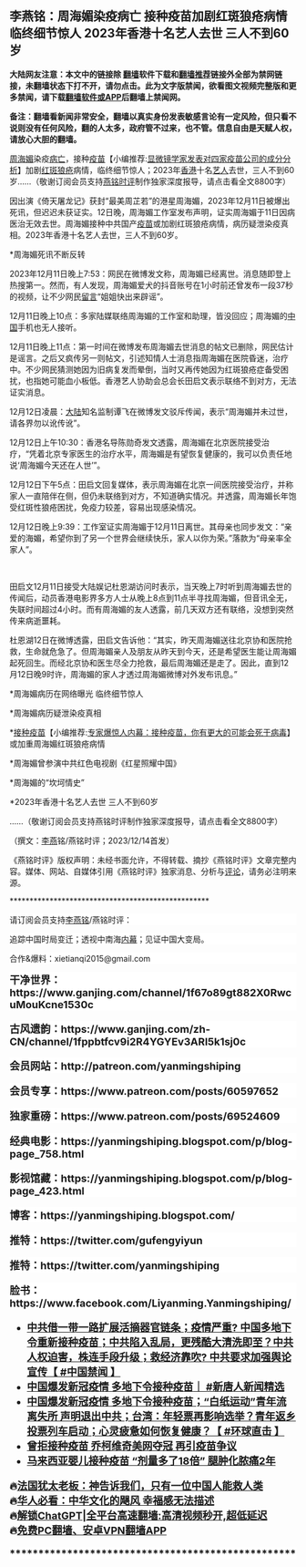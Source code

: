  <!-- 面包屑导航 --> <h2>李燕铭：周海媚染疫病亡 接种疫苗加剧红斑狼疮病情 临终细节惊人 2023年香港十名艺人去世 三人不到60岁</h2> <p class="notice"><b>大陆网友注意：本文中的链接除 <a href="https://github.com/bannedbook/fanqiang" >翻墙</a>软件下载和<a href="https://github.com/killgcd/justmysocks/blob/master/README.md">翻墙推荐</a>链接外全部为禁网链接，未翻墙状态下打不开，请勿点击。此为文字版禁闻，欲看图文视频完整版和更多禁闻，请下载<a href="https://github.com/bannedbook/fanqiang">翻墙软件或APP</a>后翻墙上禁闻网。</p><p>备注：翻墙看新闻非常安全，翻墙以真实身份发表敏感言论有一定风险，但只看不说则没有任何风险，翻的人太多，政府管不过来，也不管。信息自由是天赋人权，请放心大胆的翻墙。</b></p>  <div class="entry"> <p></p> <p></p> <p><a href="https://www.bannedbook.org/bnews/tag/%e5%91%a8%e6%b5%b7%e5%aa%9a/" class="st_tag internal_tag" rel="tag" title="标签 周海媚 下的日志">周海媚</a>染疫<a href="https://www.bannedbook.org/bnews/tag/%E7%97%85%E4%BA%A1/" class="st_tag internal_tag" rel="tag" title="标签 病亡 下的日志">病亡</a>&#65292;接种<span class='wp_keywordlink'><a href="https://www.bannedbook.org/bnews/topimagenews/20180408/925060.html" title="纪录片：恐怖的疫苗真相之谜" target="_blank">疫苗</a></span>【小编推荐:<a href='https://www.bannedbook.org/bnews/comments/20210902/1617622.html' target='_blank'>显微镜学家发表对四家疫苗公司的成分分析</a>】加剧<a href="https://www.bannedbook.org/bnews/tag/%E7%BA%A2%E6%96%91%E7%8B%BC%E7%96%AE/" class="st_tag internal_tag" rel="tag" title="标签 红斑狼疮 下的日志">红斑狼疮</a>病情&#65292;临终细节惊人&#65307;2023年<a href="https://www.bannedbook.org/bnews/tag/%e9%a6%99%e6%b8%af/" class="st_tag internal_tag" rel="tag" title="标签 香港 下的日志">香港</a>十名<a href="https://www.bannedbook.org/bnews/tag/%e8%89%ba%e4%ba%ba/" class="st_tag internal_tag" rel="tag" title="标签 艺人 下的日志">艺人</a>去世&#65292;三人不到60岁&#8230;&#8230;&#65288;敬谢订阅会员支持<a href="https://www.bannedbook.org/bnews/tag/%e7%87%95%e9%93%ad%e6%97%b6%e8%af%84/" class="st_tag internal_tag" rel="tag" title="标签 燕铭时评 下的日志">燕铭时评</a>制作独家深度报导&#65292;请点击看全文8800字&#65289;</p> <p></p> <p>因出演&#12298;倚天屠龙记&#12299;获封&#8220;最美周芷若&#8221;的港星周海媚&#65292;2023年12月11日被爆出死讯&#65292;但迟迟未获证实&#12290;12日晚&#65292;周海媚工作室发布声明&#65292;证实周海媚于11日因病医治无效去世&#12290;周海媚接种中共国产<a href="https://www.bannedbook.org/bnews/tag/%e7%96%ab%e8%8b%97/" class="st_tag internal_tag" rel="tag" title="标签 疫苗 下的日志">疫苗</a>或加剧红斑狼疮病情&#65292;病历疑泄染疫真相&#12290;2023年香港十名艺人去世&#65292;三人不到60岁&#12290;</p> <p></p> <p>   *周海媚死讯不断反转</p> <p></p> <p>2023年12月11日晚上7:53&#65306;网民在微博发文称&#65292;周海媚已经离世&#12290;消息随即登上热搜第一&#12290;然而&#65292;有人发现&#65292;周海媚爱犬的抖音账号在1小时前还曾发布一段37秒的视频&#65292;让不少网民<span class='wp_keywordlink'><a href="https://www.bannedbook.org/bnews/tougao/" title="留言" target="_blank">留言</a></span>&#8220;姐姐快出来辟谣&#8221;&#12290;</p> <p></p> <p>12月11日晚上10点&#65306;多家陆媒联络周海媚的工作室和助理&#65292;皆没回应&#65307;周海媚的<span class='wp_keywordlink_affiliate'><a href="https://www.bannedbook.org/" title="中国" target="_blank">中国</a></span>手机也无人接听&#12290;</p> <p></p> <p>12月11日晚上11点&#65306;第一时间在微博发布周海媚去世消息的帖文已删除&#65292;网民估计是谣言&#12290;之后又疯传另一则帖文&#65292;引述知情人士消息指周海媚在医院昏迷&#65292;治疗中&#12290;不少网民猜测她因为旧病复发而晕倒&#65292;当时又再传她因为红斑狼疮症备受困扰&#65292;也指她可能血小板低&#12290;香港艺人协助会总会长田启文表示联络不到对方&#65292;无法证实消息&#12290;</p> <p></p> <p>12月12日凌晨&#65306;<span class='wp_keywordlink_affiliate'><a href="https://www.bannedbook.org/" title="大陆" target="_blank">大陆</a></span>知名监制谭飞在微博发文驳斥传闻&#65292;表示&#8220;周海媚并未过世&#65292;请各界勿以讹传讹&#8221;&#12290;</p> <p></p> <p>12月12日上午10:30&#65306;香港名导陈勋奇发文透露&#65292;周海媚在北京医院接受治疗&#65292;&#8220;凭着北京专家医生的治疗水平&#65292;周海媚是有望恢复健康的&#65292;我可以负责任地说&#8216;周海媚今天还在人世&#8217;&#8221;&#12290;</p> <p></p> <p>12月12日下午5点&#65306;田启文回复媒体&#65292;表示周海媚在北京一间医院接受治疗&#65292;并称家人一直陪伴在侧&#65292;但仍未联络到对方&#65292;不知道确实情况&#12290;并透露&#65292;周海媚长年饱受红斑性狼疮困扰&#65292;免疫力较差&#65292;容易出现感染情况&#12290;</p> <p></p> <p>12月12日晚上9:39&#65306;工作室证实周海媚于12月11日离世&#12290;其母亲也同步发文&#65306;&#8220;亲爱的海媚&#65292;希望你到了另一个世界会继续快乐&#65292;家人以你为荣&#12290;&#8221;落款为&#8220;母亲率全家人&#8221;&#12290;</p> <p>&nbsp;</p> <p>     田启文12月11日接受大陆娱记杜恩湖访问时表示&#65292;当天晚上7时听到周海媚去世的传闻后&#65292;动员香港电影界多方人士从晚上8点到11点半寻找周海媚&#65292;但音讯全无&#65292;失联时间超过4小时&#12290;而有周海媚的友人透露&#65292;前几天双方还有联络&#65292;没想到突然传来病逝噩耗&#12290;</p> <p></p> <p>杜恩湖12日在微博透露&#65292;田启文告诉他&#65306;&#8220;其实&#65292;昨天周海媚送往北京协和医院抢救&#65292;生命就危急了&#12290;但周海媚亲人及朋友从昨天到今天&#65292;还是希望医生能让周海媚起死回生&#12290;而经北京协和医生尽全力抢救&#65292;最后周海媚还是走了&#12290;因此&#65292;直到12月12日晚9时许&#65292;周海媚的家人才透过周海媚微博对外发布讯息&#12290;&#8221;</p> <p></p> <p>*周海媚病历在网络曝光 临终细节惊人</p> <p></p> <p>*周海媚病历疑泄染疫真相</p> <p></p>  <p>*<span class='wp_keywordlink'><a href="https://www.bannedbook.org/forum69/topic25168.html" title="大多数染疫住院者曾接种疫苗" target="_blank">接种疫苗</a></span>【小编推荐:<a href='https://www.bannedbook.org/bnews/comments/20210101/1459057.html' target='_blank'>专家爆惊人内幕：接种疫苗，你有更大的可能会死于病毒</a>】或加重周海媚红斑狼疮病情</p> <p></p> <p>*周海媚曾参演中共红色电视剧&#12298;红星照耀中国&#12299;</p> <p></p> <p>*周海媚的&#8220;坎坷情史&#8221;</p> <p></p> <p>*2023年香港十名艺人去世 三人不到60岁</p> <p></p> <p>&#8230;&#8230;&#65288;敬谢订阅会员支持燕铭时评制作独家深度报导&#65292;请点击看全文8800字&#65289;</p> <p></p> <p>&#65288;撰文&#65306;<a href="https://www.bannedbook.org/bnews/tag/%e6%9d%8e%e7%87%95/" class="st_tag internal_tag" rel="tag" title="标签 李燕 下的日志">李燕</a>铭/燕铭时评&#65307;2023/12/14首发&#65289;</p> <p></p> <p><p>&#12298;燕铭时评&#12299;版权声明&#65306;未经书面允许&#65292;不得转载&#12289;摘抄&#12298;燕铭时评&#12299;文章完整内容&#12290;媒体&#12289;网站&#12289;自媒体引用&#12298;燕铭时评&#12299;独家消息&#12289;分析与<span class='wp_keywordlink_affiliate'><a href="https://www.bannedbook.org/bnews/comments/" title="新闻评论" target="_blank">评论</a></span>&#65292;请务必注明来源&#12290;</p> <p></p> <p>**************************************************</p>  <p class="MsoNormal" style="background: white; line-height: normal; margin-bottom: 0in;">请订阅会员支持<a href="https://www.bannedbook.org/bnews/tag/%e6%9d%8e%e7%87%95%e9%93%ad/" class="st_tag internal_tag" rel="tag" title="标签 李燕铭 下的日志">李燕铭</a>/燕铭时评&#65306;</p> <p class="MsoNormal" style="background: white; line-height: normal; margin-bottom: 0in;">追踪中国时局变迁&#65307;透视中南海<span class='wp_keywordlink_affiliate'><a href="https://www.bannedbook.org/bnews/ccpdope/" title="中共高层内幕" target="_blank">内幕</a></span>&#65307;见证中国大变局&#12290;</p> <p class="MsoNormal" style="background: white; line-height: normal; margin-bottom: 0in;">合作&amp;爆料&#65306;xietianqi2015@gmail.com</p> <p class="MsoNormal" style="background: white; line-height: normal; margin-bottom: 0in;"><b style="font-size: large;">干净世界&#65306;https://www.ganjing.com/channel/1f67o89gt882X0RwcuMouKcne1530c<b style="font-size: large;"></p> <p class="MsoNormal" style="background: white; line-height: normal; margin-bottom: 0in;"><b style="font-size: large;">古风遗韵&#65306;https://www.ganjing.com/zh-CN/channel/1fppbtfcv9i2R4YGYEv3ARl5k1sj0c</p> <p class="MsoNormal" style="background: white; line-height: normal; margin-bottom: 0in;">会员网站&#65306;http://patreon.com/yanmingshiping</p> <p class="MsoNormal" style="background: white; line-height: normal; margin-bottom: 0in;">会员专享&#65306;https://www.patreon.com/posts/60597652</p> <p class="MsoNormal" style="background: white; line-height: normal; margin-bottom: 0in;">独家重磅&#65306;https://www.patreon.com/posts/69524609</p> <p class="MsoNormal" style="background: white; line-height: normal; margin-bottom: 0in;">经典电影&#65306;https://yanmingshiping.blogspot.com/p/blog-page_758.html</p> <p class="MsoNormal" style="background: white; line-height: normal; margin-bottom: 0in;">影视馆藏&#65306;https://yanmingshiping.blogspot.com/p/blog-page_423.html</p> <p class="MsoNormal" style="background: white; line-height: normal; margin-bottom: 0in;">博客&#65306;https://yanmingshiping.blogspot.com/</p> <p class="MsoNormal" style="background: white; line-height: normal; margin-bottom: 0in;">推特&#65306;https://twitter.com/gufengyiyun</p> <p class="MsoNormal" style="background: white; line-height: normal; margin-bottom: 0in;">推特&#65306;https://twitter.com/yanmingshiping</p> <p class="MsoNormal" style="background: white; line-height: normal; margin-bottom: 0in;">脸书&#65306;https://www.facebook.com/Liyanming.Yanmingshiping/</p> <!--<div id="taboola-mid-1"></div>--><ul class='op-related-articles' title='相关阅读'> <li><a href='https://www.bannedbook.org/bnews/bannedvideo/20231213/1973306.html' target='_blank'>中共借一带一路扩展活摘器官链条；疫情严重? 中国多地下令重新<b>接种疫苗</b>；中共陷入乱局，更残酷大清洗即至？中共人权迫害，株连手段升级；救经济靠吹? 中共要求加强舆论宣传【 #中国禁闻 】</a></li> <li><a href='https://www.bannedbook.org/bnews/bannedvideo/20231208/1971474.html' target='_blank'>中国爆发新冠疫情 多地下令<b>接种疫苗</b>｜ #新唐人新闻精选</a></li> <li><a href='https://www.bannedbook.org/bnews/bannedvideo/20231208/1971471.html' target='_blank'>中国爆发新冠疫情 多地下令<b>接种疫苗</b>；“白纸运动”青年流离失所 声明退出中共；台湾：年轻票再影响选举？青年返乡投票列车启动；心灵疲惫如何恢复健康？【 #环球直击 】</a></li> <li><a href='https://www.bannedbook.org/bnews/ccpdope/20230927/1939398.html' target='_blank'>曾拒<b>接种疫苗</b> 乔柯维奇美网夺冠 再引疫苗争议</a></li> <li><a href='https://www.bannedbook.org/bnews/worldnews/20230910/1931684.html' target='_blank'>马来西亚婴儿<b>接种疫苗</b> “剂量多了18倍” 腿肿化脓痛2年</a></li> </ul> <p class="texttj"> 🔥<a href="https://www.bannedbook.org/bnews/ssgc/20230219/1850782.html" target="_blank">法国犹太老板：神告诉我们，只有一位中国人能救人类</a><br/> 🔥<a href="https://www.bannedbook.org/bnews/comments/20220220/1694796.html" target="_blank">华人必看：中华文化的飓风 幸福感无法描述</a><br/> 🔥<a href="https://github.com/bannedbook/fanqiang/wiki/V2ray%E6%9C%BA%E5%9C%BA" target="_blank">解锁ChatGPT|全平台高速翻墙:高清视频秒开,超低延迟</a><br/> 🔥<a href="https://github.com/bannedbook/fanqiang/wiki/%E7%A6%81%E9%97%BB%E7%BD%91%E5%AE%89%E5%8D%93%E7%BF%BB%E5%A2%99%E6%96%B0%E9%97%BBAPP" target="_blank">免费PC翻墙、安卓VPN翻墙APP</a><br/> </p> <p class="MsoNormal" style="background: white; line-height: normal; margin-bottom: 0in;">**************************************************</p><a name='sharetosocial'></a> <div style="margin-bottom:5px;padding-bottom:5px;clear:both"> <div id="archive-pix-1" class="banner-ads"> <!-- AuctionX Display platform tag START --> <div id="27602x728x90x621x_ADSLOT1" clicktrack="%%CLICK_URL_ESC%%"></div>  <!-- AuctionX Display platform tag END --> </div> <div id="archive-pix-2" class="banner-ads"> <!-- AuctionX Display platform tag START --> <div id="27556x300x250x621x_ADSLOT1" clicktrack="%%CLICK_URL_ESC%%" style="margin:0 auto;text-align:center"></div>  <!-- AuctionX Display platform tag END --> </div> </div>  <div id="archive-pix-1" class="banner-ads"> <!-- AuctionX Display platform tag START --> <div id="27603x728x90x621x_ADSLOT1" clicktrack="%%CLICK_URL_ESC%%"></div>  <!-- AuctionX Display platform tag END --> </div> </div><!--END ENTRY--> 